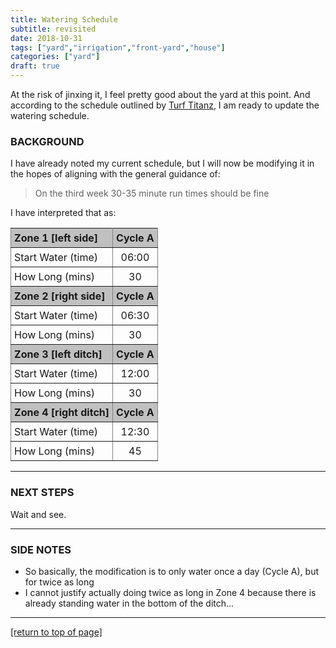 ```yaml
---
title: Watering Schedule
subtitle: revisited
date: 2018-10-31
tags: ["yard","irrigation","front-yard","house"]
categories: ["yard"]
draft: true
---
```


At the risk of jinxing it, I feel pretty good about the yard at this point.  And
according to the schedule outlined by [Turf Titanz](http://www.turftitanz.com/),
I am ready to update the watering schedule.<!--more-->

### BACKGROUND

I have already noted my current schedule, but I will now be modifying it in the
hopes of aligning with the general guidance of:

> On the third week 30-35 minute run times should be fine

I have interpreted that as:

<style type="text/css">
.tg  {border-collapse:collapse;border-spacing:0;width:50%;}
.tg td{padding:5px 5px;border-style:solid;border-width:1px;overflow:hidden;word-break:normal;border-color:grey;}
.tg th{font-weight:bold;padding:5px 5px;border-style:solid;border-width:1px;overflow:hidden;word-break:normal;border-color:grey;background-color:silver;}
.tg .tg-c3ow{border-color:inherit;text-align:center;vertical-align:top}
.tg .tg-0pky{border-color:inherit;text-align:left;vertical-align:top}
</style>
<table class="tg" align="center">
  <tr>
    <th class="tg-0pky">Zone 1 [left side]</th>
    <th class="tg-c3ow">Cycle A</th>
  </tr>
  <tr>
    <td class="tg-0pky">Start Water (time)</td>
    <td class="tg-c3ow">06:00</td>
  </tr>
  <tr>
    <td class="tg-0pky">How Long (mins)</td>
    <td class="tg-c3ow">30</td>
  </tr>
  <tr>
    <th class="tg-0pky">Zone 2 [right side]</th>
    <th class="tg-c3ow">Cycle A</th>
  </tr>
  <tr>
    <td class="tg-0pky">Start Water (time)</td>
    <td class="tg-c3ow">06:30</td>
  </tr>
  <tr>
    <td class="tg-0pky">How Long (mins)</td>
    <td class="tg-c3ow">30</td>
  </tr>
  <tr>
    <th class="tg-0pky">Zone 3 [left ditch]</th>
    <th class="tg-c3ow">Cycle A</th>
  </tr>
  <tr>
    <td class="tg-0pky">Start Water (time)</td>
    <td class="tg-c3ow">12:00</td>
  </tr>
  <tr>
    <td class="tg-0pky">How Long (mins)</td>
    <td class="tg-c3ow">30</td>
  </tr>
  <tr>
    <th class="tg-0pky">Zone 4 [right ditch]</th>
    <th class="tg-c3ow">Cycle A</th>
  </tr>
  <tr>
    <td class="tg-0pky">Start Water (time)</td>
    <td class="tg-c3ow">12:30</td>
  </tr>
  <tr>
    <td class="tg-0pky">How Long (mins)</td>
    <td class="tg-c3ow">45</td>
  </tr>
</table>

---

### NEXT STEPS

Wait and see.

---

### SIDE NOTES

* So basically, the modification is to only water once a day (Cycle A), but for
  twice as long 
* I cannot justify actually doing twice as long in Zone 4 because there is
  already standing water in the bottom of the ditch...

---

[[return to top of page]](#main-navbar)
